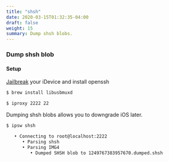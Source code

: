```yaml
---
title: "shsh"
date: 2020-03-15T01:32:35-04:00
draft: false
weight: 15
summary: Dump shsh blobs.
---
```


### Dump shsh blob

#### Setup

[Jailbreak](https://checkra.in/) your iDevice and install openssh

```bash
$ brew install libusbmuxd
```

```bash
$ iproxy 2222 22
```

Dumping shsh blobs allows you to downgrade iOS later.

```bash
$ ipsw shsh

   • Connecting to root@localhost:2222
      • Parsing shsh
      • Parsing IMG4
         • Dumped SHSH blob to 1249767383957670.dumped.shsh
```
